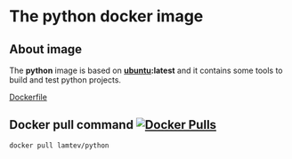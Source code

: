 # The python docker image

## About image

The __python__ image is based on [__ubuntu__](https://hub.docker.com/_/ubuntu/)__:latest__ and it contains some tools to build and test python projects.

[Dockerfile](https://github.com/lamtev/build-tools-dockers/blob/master/python/Dockerfile)

## Docker pull command [![Docker Pulls](https://img.shields.io/docker/pulls/lamtev/python.svg?style=flat-square)](https://hub.docker.com/r/lamtev/python/)

`docker pull lamtev/python`
